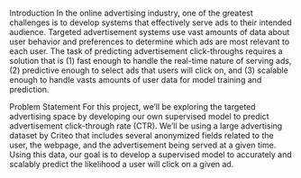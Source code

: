 Introduction
In the online advertising industry, one of the greatest challenges is to develop systems that effectively serve ads to their intended audience. Targeted advertisement systems use vast amounts of data about user behavior and preferences to determine which ads are most relevant to each user. The task of predicting advertisement click-throughs requires a solution that is (1) fast enough to handle the real-time nature of serving ads, (2) predictive enough to select ads that users will click on, and (3) scalable enough to handle vasts amounts of user data for model training and prediction.

Problem Statement
For this project, we’ll be exploring the targeted advertising space by developing our own supervised model to predict advertisement click-through rate (CTR). We’ll be using a large advertising dataset by Criteo that includes several anonymized fields related to the user, the webpage, and the advertisement being served at a given time. Using this data, our goal is to develop a supervised model to accurately and scalably predict the likelihood a user will click on a given ad.
